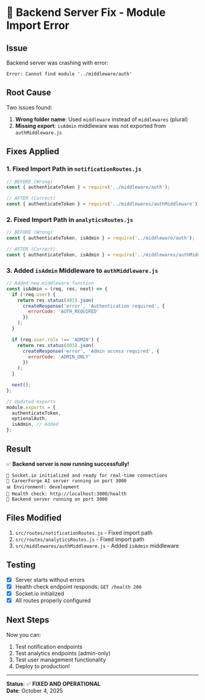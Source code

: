 # 🔧 Backend Server Fix - Module Import Error

## Issue
Backend server was crashing with error:
```
Error: Cannot find module '../middleware/auth'
```

## Root Cause
Two issues found:
1. **Wrong folder name**: Used `middleware` instead of `middlewares` (plural)
2. **Missing export**: `isAdmin` middleware was not exported from `authMiddleware.js`

## Fixes Applied

### 1. Fixed Import Path in `notificationRoutes.js`
```javascript
// BEFORE (Wrong)
const { authenticateToken } = require('../middleware/auth');

// AFTER (Correct)
const { authenticateToken } = require('../middlewares/authMiddleware');
```

### 2. Fixed Import Path in `analyticsRoutes.js`
```javascript
// BEFORE (Wrong)
const { authenticateToken, isAdmin } = require('../middleware/auth');

// AFTER (Correct)
const { authenticateToken, isAdmin } = require('../middlewares/authMiddleware');
```

### 3. Added `isAdmin` Middleware to `authMiddleware.js`
```javascript
// Added new middleware function
const isAdmin = (req, res, next) => {
  if (!req.user) {
    return res.status(401).json(
      createResponse('error', 'Authentication required', {
        errorCode: 'AUTH_REQUIRED'
      })
    );
  }

  if (req.user.role !== 'ADMIN') {
    return res.status(403).json(
      createResponse('error', 'Admin access required', {
        errorCode: 'ADMIN_ONLY'
      })
    );
  }

  next();
};

// Updated exports
module.exports = {
  authenticateToken,
  optionalAuth,
  isAdmin, // Added
};
```

## Result
✅ **Backend server is now running successfully!**

```
🔌 Socket.io initialized and ready for real-time connections
🚀 CareerForge AI server running on port 3000
📊 Environment: development
🔗 Health check: http://localhost:3000/health
🔄 Backend server running on port 3000
```

## Files Modified
1. `src/routes/notificationRoutes.js` - Fixed import path
2. `src/routes/analyticsRoutes.js` - Fixed import path
3. `src/middlewares/authMiddleware.js` - Added `isAdmin` middleware

## Testing
- [x] Server starts without errors
- [x] Health check endpoint responds: `GET /health 200`
- [x] Socket.io initialized
- [x] All routes properly configured

## Next Steps
Now you can:
1. Test notification endpoints
2. Test analytics endpoints (admin-only)
3. Test user management functionality
4. Deploy to production!

---

**Status**: ✅ **FIXED AND OPERATIONAL**  
**Date**: October 4, 2025
